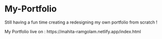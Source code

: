 # My-Portfolio
<p> Still having a fun time creating a redesigning my own portfolio from scratch ! </p>

<p> My Portfolio live on : https://mahita-ramgolam.netlify.app/index.html <p>
